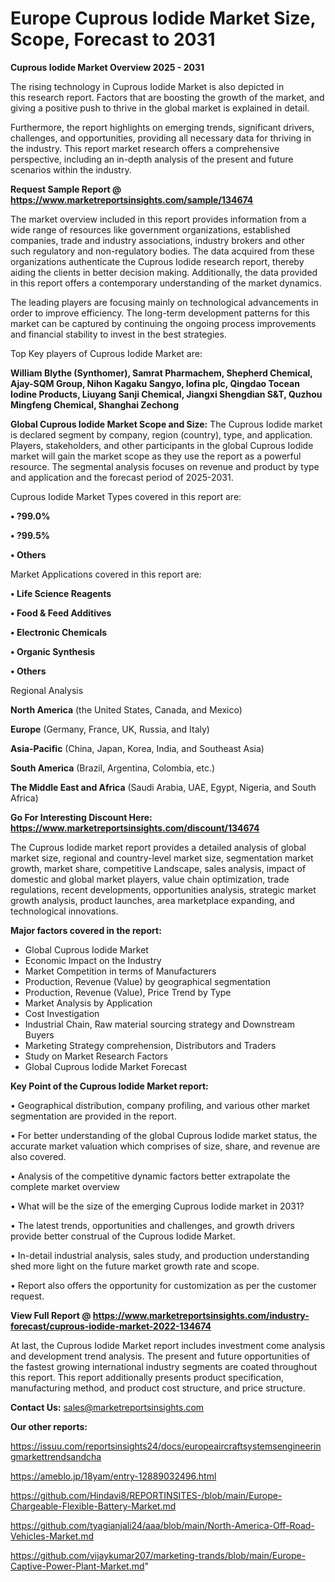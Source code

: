  # Europe Cuprous Iodide Market Size, Scope, Forecast to 2031

<Strong> Cuprous Iodide Market Overview 2025 - 2031</strong>

The rising technology in Cuprous Iodide Market is also depicted in this research report. Factors that are boosting the growth of the market, and giving a positive push to thrive in the global market is explained in detail.

Furthermore, the report highlights on emerging trends, significant drivers, challenges, and opportunities, providing all necessary data for thriving in the industry. This report market research offers a comprehensive perspective, including an in-depth analysis of the present and future scenarios within the industry.

<strong>Request Sample Report @ <a href=https://www.marketreportsinsights.com/sample/134674>https://www.marketreportsinsights.com/sample/134674</a></strong>

The market overview included in this report provides information from a wide range of resources like government organizations, established companies, trade and industry associations, industry brokers and other such regulatory and non-regulatory bodies. The data acquired from these organizations authenticate the Cuprous Iodide research report, thereby aiding the clients in better decision making. Additionally, the data provided in this report offers a contemporary understanding of the market dynamics.

The leading players are focusing mainly on technological advancements in order to improve efficiency. The long-term development patterns for this market can be captured by continuing the ongoing process improvements and financial stability to invest in the best strategies.

Top Key players of Cuprous Iodide Market are:

<strong>William Blythe (Synthomer), Samrat Pharmachem, Shepherd Chemical, Ajay-SQM Group, Nihon Kagaku Sangyo, Iofina plc, Qingdao Tocean Iodine Products, Liuyang Sanji Chemical, Jiangxi Shengdian S&T, Quzhou Mingfeng Chemical, Shanghai Zechong</strong>

<strong><b>Global Cuprous Iodide Market Scope and Size:</b></strong>
The Cuprous Iodide market is declared segment by company, region (country), type, and application. Players, stakeholders, and other participants in the global Cuprous Iodide market will gain the market scope as they use the report as a powerful resource. The segmental analysis focuses on revenue and product by type and application and the forecast period of 2025-2031.

Cuprous Iodide Market Types covered in this report are:

<strong>• ?99.0%

• ?99.5%

• Others</strong>

Market Applications covered in this report are:

<strong>• Life Science Reagents

• Food & Feed Additives

• Electronic Chemicals

• Organic Synthesis

• Others</strong> 

Regional Analysis

<strong>North America</strong> (the United States, Canada, and Mexico)

<strong>Europe</strong> (Germany, France, UK, Russia, and Italy)

<strong>Asia-Pacific</strong> (China, Japan, Korea, India, and Southeast Asia)

<strong>South America</strong> (Brazil, Argentina, Colombia, etc.)

<strong>The Middle East and Africa</strong> (Saudi Arabia, UAE, Egypt, Nigeria, and South Africa)

<strong>Go For Interesting Discount Here: <a href=https://www.marketreportsinsights.com/discount/134674>https://www.marketreportsinsights.com/discount/134674</a></strong>

The Cuprous Iodide market report provides a detailed analysis of global market size, regional and country-level market size, segmentation market growth, market share, competitive Landscape, sales analysis, impact of domestic and global market players, value chain optimization, trade regulations, recent developments, opportunities analysis, strategic market growth analysis, product launches, area marketplace expanding, and technological innovations.

<strong><b>Major factors covered in the report:</b></strong>
<ul>
  <li>Global Cuprous Iodide Market </li>
  <li>Economic Impact on the Industry</li>
  <li>Market Competition in terms of Manufacturers</li>
  <li>Production, Revenue (Value) by geographical segmentation</li>
  <li>Production, Revenue (Value), Price Trend by Type</li>
  <li>Market Analysis by Application</li>
  <li>Cost Investigation</li>
  <li>Industrial Chain, Raw material sourcing strategy and Downstream Buyers</li>
  <li>Marketing Strategy comprehension, Distributors and Traders</li>
  <li>Study on Market Research Factors</li>
  <li>Global Cuprous Iodide Market Forecast</li>
</ul>

<strong><b>Key Point of the Cuprous Iodide Market report:</b></strong>

• Geographical distribution, company profiling, and various other market segmentation are provided in the report.

• For better understanding of the global Cuprous Iodide market status, the accurate market valuation which comprises of size, share, and revenue are also covered.

• Analysis of the competitive dynamic factors better extrapolate the complete market overview

• What will be the size of the emerging Cuprous Iodide market in 2031?

• The latest trends, opportunities and challenges, and growth drivers provide better construal of the Cuprous Iodide Market.

• In-detail industrial analysis, sales study, and production understanding shed more light on the future market growth rate and scope.

• Report also offers the opportunity for customization as per the customer request.

<strong><b>View Full Report @ <a href=https://www.marketreportsinsights.com/industry-forecast/cuprous-iodide-market-2022-134674>https://www.marketreportsinsights.com/industry-forecast/cuprous-iodide-market-2022-134674</a></b></strong>


At last, the Cuprous Iodide Market report includes investment come analysis and development trend analysis. The present and future opportunities of the fastest growing international industry segments are coated throughout this report. This report additionally presents product specification, manufacturing method, and product cost structure, and price structure.

<strong>Contact Us:</strong>
sales@marketreportsinsights.com

<strong>Our other reports:</strong>

<a href=https://issuu.com/reportsinsights24/docs/europeaircraftsystemsengineeringmarkettrendsandcha>https://issuu.com/reportsinsights24/docs/europeaircraftsystemsengineeringmarkettrendsandcha</a>

<a href=https://ameblo.jp/18yam/entry-12889032496.html>https://ameblo.jp/18yam/entry-12889032496.html</a>

<a href=https://github.com/Hindavi8/REPORTINSITES-/blob/main/Europe-Chargeable-Flexible-Battery-Market.md>https://github.com/Hindavi8/REPORTINSITES-/blob/main/Europe-Chargeable-Flexible-Battery-Market.md</a>

<a href=https://github.com/tyagianjali24/aaa/blob/main/North-America-Off-Road-Vehicles-Market.md>https://github.com/tyagianjali24/aaa/blob/main/North-America-Off-Road-Vehicles-Market.md</a>

<a href=https://github.com/vijaykumar207/marketing-trands/blob/main/Europe-Captive-Power-Plant-Market.md>https://github.com/vijaykumar207/marketing-trands/blob/main/Europe-Captive-Power-Plant-Market.md</a>"

